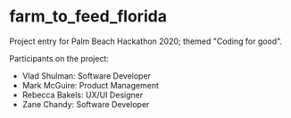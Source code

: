 # farm_to_feed_florida
Project entry for Palm Beach Hackathon 2020; themed "Coding for good".

Participants on the project:
* Vlad Shulman: Software Developer
* Mark McGuire: Product Management
* Rebecca Bakels: UX/UI Designer
* Zane Chandy: Software Developer
